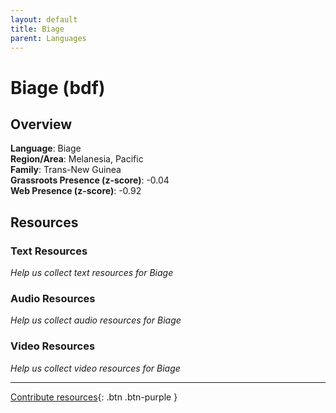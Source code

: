 ```yaml
---
layout: default
title: Biage
parent: Languages
---
```


# Biage (bdf)

## Overview

**Language**: Biage  
**Region/Area**: Melanesia, Pacific  
**Family**: Trans-New Guinea  
**Grassroots Presence (z-score)**: -0.04  
**Web Presence (z-score)**: -0.92  

## Resources

### Text Resources
*Help us collect text resources for Biage*

### Audio Resources
*Help us collect audio resources for Biage*

### Video Resources
*Help us collect video resources for Biage*

---

[Contribute resources](https://forms.office.com/e/1SfLJx3u1r){: .btn .btn-purple }
